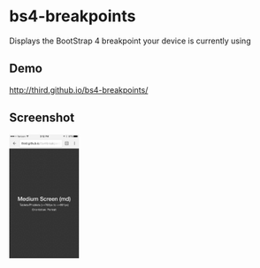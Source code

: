 # bs4-breakpoints
Displays the BootStrap 4 breakpoint your device is currently using

## Demo
http://third.github.io/bs4-breakpoints/

## Screenshot
<img src="https://raw.githubusercontent.com/third/bs4-breakpoints/dev/src/images/screenshot-md-screen.png" width="25%">